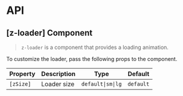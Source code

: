 # API

## [z-loader] <span class="api-type-label component">Component</span>

> `z-loader` is a component that provides a loading animation.

To customize the loader, pass the following props to the component.

| Property  | Description | Type              | Default   |
| --------- | ----------- | ----------------- | --------- |
| `[zSize]` | Loader size | `default\|sm\|lg` | `default` |
